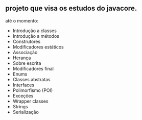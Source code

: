 <h2>  projeto que visa os estudos do javacore. </h2>

<p> até o momento: </p>

<ul>
    <li> Introdução a classes</li>
    <li> Introdução a métodos</li>
    <li> Construtores</li>
    <li> Modificadores estáticos</li>
    <li> Associação </li>
    <li> Herança </li>
    <li> Sobre escrita </li>
    <li> Modificadores final</li>
    <li> Enums </li>
    <li> Classes abstratas </li>
    <li> Interfaces </li>
    <li> Polimorfismo (POI)</li>
    <li> Exceções </li>
    <li> Wrapper classes </li>
    <li> Strings </li>
    <li> Serialização </li>

</ul>